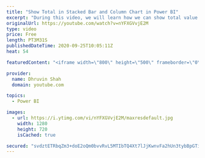 ```yaml
---
title: "Show Total in Stacked Bar and Column Chart in Power BI"
excerpt: "During this video, we will learn how we can show total value in a stacked bar chart and stacked column chart in Power BI. Earlier to show the total value in stacked bar chart and column chart we need to use some alternative approach. Now, with this new Power BI update, you can easily show Total by turn"
originalUrl: https://youtube.com/watch?v=nYFXGVvjE2M
type: video
price: Free
length: PT3M31S
publishedDateTime: 2020-09-25T10:05:11Z
heat: 54

featuredContent: "<iframe width=\"800\" height=\"500\" frameborder=\"0\" src=\"https://www.youtube.com/embed/nYFXGVvjE2M\" allow=\"accelerometer; autoplay; encrypted-media; gyroscope; picture-in-picture\" allowfullscreen></iframe>"

provider:
  name: Dhruvin Shah
  domain: youtube.com

topics:
  - Power BI

images:
  - url: https://i.ytimg.com/vi/nYFXGVvjE2M/maxresdefault.jpg
    width: 1280
    height: 720
    isCached: true

secured: "svdztETRbqZm3+doE2oQm0bvvRvL5MTIbTQ4Xt7lJjKwnvFa2hUn3tybBpGTiwoQDwDCH0tLIYGI9TcK4gDsg1YYeh9XS/zE8/RjBV3UF+rWu7/XoLKJmLweEkyRyspyH+InDcUngKHLtL+9DkOLueaqJGRTUR3O5DIJroURVrYSFR7T/cqQ42pKqV+fkI+juC1LyWo/zBXslxAP9o0y1mLd5T1LW5sYpk7jhKOe8KITyP8lSpUmwTbjsAWF/zcBYjSv9QDTGWVINXz/Zwp0WAGyEZKPxC5q+/xRZoibqj/qju9TgT77GCss4HsTX03OYiMHWYNrOlwFCkN3NQbf5WAlYBQ6EIkEbmJ0lmRa9G/q+7Hsn5a9/J7PIyDFokhS4rd53xQ8TDsV/wZHkaPiqXc0zdbsMWzV3EM/I5RR7Rs=;+elsiOEtsPJ96pIkUYXryg=="
---
```


